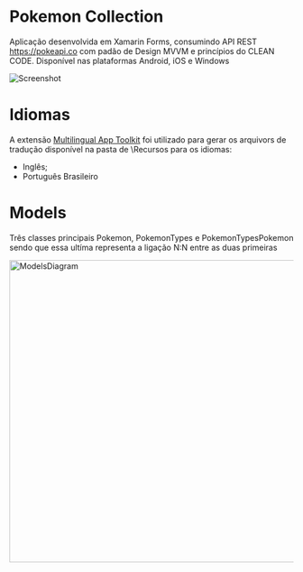 # Pokemon Collection
Aplicação desenvolvida em Xamarin Forms, consumindo API REST https://pokeapi.co com padão de Design MVVM e princípios do CLEAN CODE. Disponível nas plataformas  Android, iOS e Windows

![Screenshot](https://user-images.githubusercontent.com/68563526/124325397-e591a880-db5a-11eb-8835-c9cdbb7651e4.png)

Idiomas
=
A extensão <a href="https://pt-br.reactjs.org/">Multilingual App Toolkit</a> foi utilizado para gerar os arquivors de tradução disponível na pasta de \Recursos para os idiomas:
* Inglês;
* Português Brasileiro

Models
=
Três classes principais Pokemon, PokemonTypes e PokemonTypesPokemon sendo que essa ultíma representa a ligação N:N entre as duas primeiras

<img width="536" alt="ModelsDiagram" src="https://user-images.githubusercontent.com/68563526/124351276-c6812e00-dbcf-11eb-9037-be0d072be859.png">



